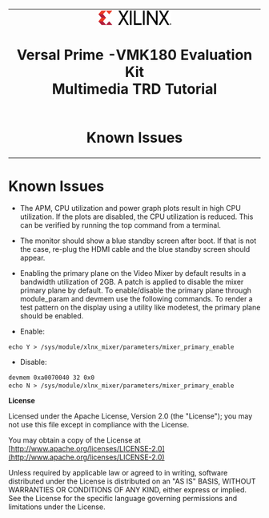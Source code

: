 <table class="sphinxhide">
 <tr>
   <td align="center"><img src="../../media/xilinx-logo.png" width="30%"/><h1>Versal Prime -VMK180 Evaluation Kit <br>Multimedia TRD Tutorial</h1>
   </td>
 </tr>
 <tr>
 <td align="center"><h1>Known Issues</h1>

 </td>
 </tr>
</table>

Known Issues
============

* The APM, CPU utilization and power graph plots result in high CPU utilization. If the plots are disabled, the CPU utilization is reduced. This can be verified by running the top command from a terminal.

* The monitor should show a blue standby screen after boot. If that is not the case, re-plug the HDMI cable and the blue standby screen should appear.

* Enabling the primary plane on the Video Mixer by default results in a bandwidth utilization of 2GB. A patch is applied to disable the mixer primary plane by default. To enable/disable the primary plane through module_param and devmem use the following commands. To render a test pattern on the display using a utility like modetest, the primary plane should be enabled.

* Enable:

```
echo Y > /sys/module/xlnx_mixer/parameters/mixer_primary_enable
```

* Disable:

```
devmem 0xa0070040 32 0x0
echo N > /sys/module/xlnx_mixer/parameters/mixer_primary_enable
```


**License**

Licensed under the Apache License, Version 2.0 (the "License"); you may not use this file except in compliance with the License.

You may obtain a copy of the License at
[http://www.apache.org/licenses/LICENSE-2.0](http://www.apache.org/licenses/LICENSE-2.0)


Unless required by applicable law or agreed to in writing, software distributed under the License is distributed on an "AS IS" BASIS, WITHOUT WARRANTIES OR CONDITIONS OF ANY KIND, either express or implied. See the License for the specific language governing permissions and limitations under the License.


